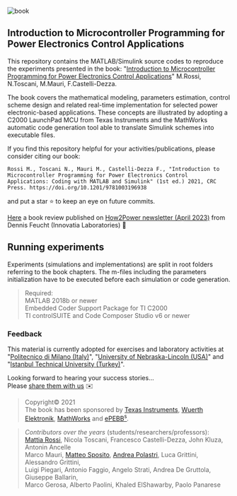 ![book](https://github.com/ThunderMat/Introduction-to-MCU-Programming-for-Power-Electronics-Control-Applications/blob/main/banner_book.png)   


## Introduction to Microcontroller Programming for Power Electronics Control Applications
This repository contains the MATLAB/Simulink source codes to
reproduce the experiments presented in the book: 
"[Introduction to Microcontroller Programming for Power Electronics Control Applications](https://www.taylorfrancis.com/books/mono/10.1201/9781003196938/introduction-microcontroller-programming-power-electronics-control-applications-mattia-rossi-nicola-toscani-francesco-castelli-dezza-marco-mauri)" M.Rossi, N.Toscani, M.Mauri, F.Castelli-Dezza.

The book covers the mathematical modeling, parameters estimation, control scheme design and related real-time implementation for selected power electronic-based applications. These concepts are illustrated by adopting a C2000 LaunchPad MCU from Texas Instruments and the MathWorks automatic code generation tool able to translate Simulink schemes into executable files. 

If you find this repository helpful for your activities/publications, please consider citing our book:
```
Rossi M., Toscani N., Mauri M., Castelli-Dezza F., "Introduction to Microcontroller Programming for Power Electronics Control Applications: Coding with MATLAB and Simulink" (1st ed.) 2021, CRC Press. https://doi.org/10.1201/9781003196938
```
and put a star :star: to keep an eye on future commits. 

[Here](http://www.how2power.com/pdf_view.php?url=/newsletters/2304/H2PToday2304_bookreview_DennisFeucht.pdf) a book review published on [How2Power newsletter (April 2023)](http://www.how2power.com/pdf_view.php?url=/newsletters/2304/H2PToday2304_bookreview_DennisFeucht.pdf) from Dennis Feucht (Innovatia Laboratories) :tada:


## Running experiments
Experiments (simulations and implementations) are split in root folders referring to the book chapters.
The m-files including the parameters initialization have to be executed before each simulation or code generation.  

>Required:  
>MATLAB 2018b or newer  
>Embedded Coder Support Package for TI C2000    
>TI controlSUITE and Code Composer Studio v6 or newer  

### Feedback
This material is currently adopted for exercises and laboratory activities at "[Politecnico di Milano (Italy)](https://www.polimi.it/en)", "[University of Nebraska-Lincoln (USA)](https://www.unl.edu/)" and "[Istanbul Technical University (Turkey)](https://www.itu.edu.tr/en)".

Looking forward to hearing your success stories...  
Please [share them with us](mailto:mattia.rossi@epebbs.com) :envelope:

>Copyright© 2021  
The book has been sponsored by [Texas Instruments](https://www.ti.com/tool/MATHW-3P-SLEC), [Wuerth Elektronik](https://www.we-online.com/en), [MathWorks](https://it.mathworks.com/hardware-support/ti-c2000-embedded-coder.html) and [ePEBB<sup>s</sup>](https://epebbs.com/).

>*Contributors over the years* (students/researchers/professors):  
[Mattia Rossi](https://github.com/ThunderMat), Nicola Toscani, Francesco Castelli-Dezza, John Kluza, Antonin Ancelle  
Marco Mauri, [Matteo Sposito](https://github.com/MatteoSposito94), [Andrea Polastri](https://github.com/AndreaPolastri), Luca Grittini, Alessandro Grittini,   
Luigi Piegari, Antonio Faggio, Angelo Strati, Andrea De Gruttola, Giuseppe Ballarin,  
Marco Gerosa, Alberto Paolini, Khaled ElShawarby, Paolo Panarese
